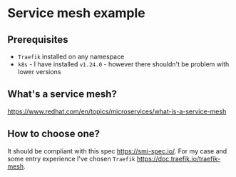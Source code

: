 # Service mesh example

## Prerequisites

- `Traefik` installed on any namespace
- `k8s` - I have installed `v1.24.0` - however there shouldn't be problem with lower versions

## What's a service mesh?

https://www.redhat.com/en/topics/microservices/what-is-a-service-mesh

## How to choose one?

It should be compliant with this spec https://smi-spec.io/.
For my case and some entry experience I've chosen `Traefik` https://doc.traefik.io/traefik-mesh.
